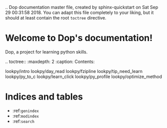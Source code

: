 .. Dop documentation master file, created by
   sphinx-quickstart on Sat Sep 29 00:31:58 2018.
   You can adapt this file completely to your liking, but it should at least
   contain the root `toctree` directive.

Welcome to Dop's documentation!
================================

Dop, a project for learning python skills.


.. toctree::
   :maxdepth: 2
   :caption: Contents:

   lookpy/intro
   lookpy/day_read
   lookpy/fzipline
   lookpy/tip_need_learn
   lookpy/py_to_c
   lookpy/learn_click
   lookpy/py_profile
   lookpy/optimize_method


Indices and tables
==================

* :ref:`genindex`
* :ref:`modindex`
* :ref:`search`
